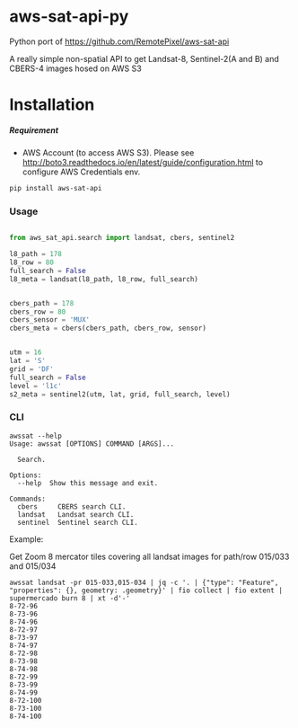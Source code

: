 # aws-sat-api-py
Python port of https://github.com/RemotePixel/aws-sat-api

A really simple non-spatial API to get Landsat-8, Sentinel-2(A and B) and CBERS-4 images hosed on AWS S3

# Installation

##### Requirement
  - AWS Account (to access AWS S3).
Please see http://boto3.readthedocs.io/en/latest/guide/configuration.html to configure AWS Credentials env.


```bash
pip install aws-sat-api
```

### Usage

```Python

from aws_sat_api.search import landsat, cbers, sentinel2

l8_path = 178
l8_row = 80
full_search = False
l8_meta = landsat(l8_path, l8_row, full_search)


cbers_path = 178
cbers_row = 80
cbers_sensor = 'MUX'
cbers_meta = cbers(cbers_path, cbers_row, sensor)


utm = 16
lat = 'S'
grid = 'DF'
full_search = False
level = 'l1c'
s2_meta = sentinel2(utm, lat, grid, full_search, level)
```


### CLI

```
awssat --help
Usage: awssat [OPTIONS] COMMAND [ARGS]...

  Search.

Options:
  --help  Show this message and exit.

Commands:
  cbers     CBERS search CLI.
  landsat   Landsat search CLI.
  sentinel  Sentinel search CLI.
```

Example:

Get Zoom 8 mercator tiles covering all landsat images for path/row 015/033 and 015/034
```
awssat landsat -pr 015-033,015-034 | jq -c '. | {"type": "Feature", "properties": {}, geometry: .geometry}' | fio collect | fio extent | supermercado burn 8 | xt -d'-'
8-72-96
8-73-96
8-74-96
8-72-97
8-73-97
8-74-97
8-72-98
8-73-98
8-74-98
8-72-99
8-73-99
8-74-99
8-72-100
8-73-100
8-74-100
```
